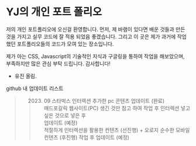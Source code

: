 # YJ의 개인 포트 폴리오
저의 개인 포트폴리오에 오신걸 환영합니다.
먼저, 제 바램이 있다면 배운 것들과 만든 것을 가지고 실무 코드에 잘 적용 되었음 좋겠습니다.
그리고 이 곳은 제가 과거에 작업했던 포트폴리오들의 코드가 모여 있는 장소입니다. 

제가 아는 CSS, Javascript의 기술적인 지식과 구글링을 통하여 작업을 해보았으며,
부족하지만 많은 관심 부탁 드립니다. 감사합니다!

- 유진 올림.

github 내 업데이트 리스트
>> 2023. 09 스타벅스 인터렉션 추가한 pc 콘텐츠 업데이트 (완료) <br/>
>> 매드포갈릭 웹사이트(PC) 생긴 것만 참고 하여 작업 후 인터렉션 넣고 싶은 것으로 넣은 후 <br/>업데이트 (예정) <br/>
>> 적절하게 인터렉션을 활용한 컨텐츠 (선진행) + 오로지 순수한 모바일 컨텐츠 (후진행) 작업 후 업데이트 (예정)


